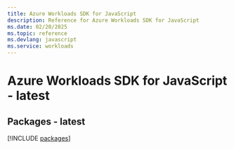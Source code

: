 ```yaml
---
title: Azure Workloads SDK for JavaScript
description: Reference for Azure Workloads SDK for JavaScript
ms.date: 02/20/2025
ms.topic: reference
ms.devlang: javascript
ms.service: workloads
---
```

# Azure Workloads SDK for JavaScript - latest
## Packages - latest
[!INCLUDE [packages](workloads-index.md)]